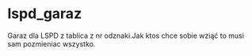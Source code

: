 # lspd_garaz
Garaz dla LSPD z tablica z nr odznaki.Jak ktos chce sobie wziąć to musi sam pozmieniac wszystko. 

